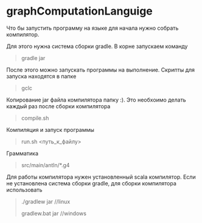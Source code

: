 # graphComputationLanguige

Что бы запустить программу на языке для начала нужно собрать компилятор.

Для этого нужна система сборки gradle. В корне запускаем команду

> gradle jar

После этого можно запускать программы на выполнение.
Скрипты для запуска находятся в папке 
> gclc

Копирование jar файла компилятора папку :). Это необхоимо делать каждый раз после сборки компилятора

> compile.sh

Компиляция и запуск программы

> run.sh <путь_к_файлу>

Грамматика
> src/main/antln/*.g4

Для работы компилятора нужен установленный scala компилятор.
Если не установлена система сборки gradle, для сборки компилятора использовать 

> ./gradlew jar //linux
>
> gradlew.bat jar //windows
